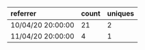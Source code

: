 | referrer          | count | uniques |
| :---------------- | :---- | :------ |
| 10/04/20 20:00:00 | 21    | 2       |
| 11/04/20 20:00:00 | 4     | 1       |